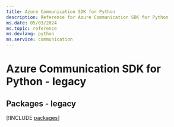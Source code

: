 ```yaml
---
title: Azure Communication SDK for Python
description: Reference for Azure Communication SDK for Python
ms.date: 05/03/2024
ms.topic: reference
ms.devlang: python
ms.service: communication
---
```

# Azure Communication SDK for Python - legacy
## Packages - legacy
[!INCLUDE [packages](communication-index.md)]